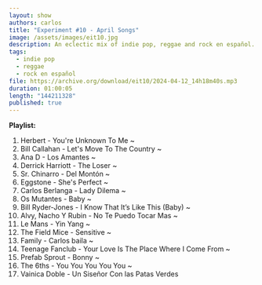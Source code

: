 ```yaml
---
layout: show
authors: carlos
title: "Experiment #10 - April Songs"
image: /assets/images/eit10.jpg
description: An eclectic mix of indie pop, reggae and rock en español.
tags:
  - indie pop
  - reggae
  - rock en español
file: https://archive.org/download/eit10/2024-04-12_14h18m40s.mp3
duration: 01:00:05
length: "144211328"
published: true
---
```

**Playlist:**

1. Herbert - You're Unknown To Me ~
2. Bill Callahan - Let's Move To The Country ~
3. Ana D - Los Amantes ~
4. Derrick Harriott - The Loser ~
5. Sr. Chinarro - Del Montón ~
6. Eggstone - She's Perfect ~
7. Carlos Berlanga - Lady Dilema ~
8. Os Mutantes - Baby ~
9. Bill Ryder-Jones - I Know That It’s Like This (Baby) ~
10. Alvy, Nacho Y Rubin - No Te Puedo Tocar Mas ~
11. Le Mans - Yin Yang ~
12. The Field Mice - Sensitive ~
13. Family - Carlos baila ~
14. Teenage Fanclub - Your Love Is The Place Where I Come From ~
15. Prefab Sprout - Bonny ~
16. The 6ths - You You You You You ~
17. Vainica Doble - Un Siseñor Con las Patas Verdes
